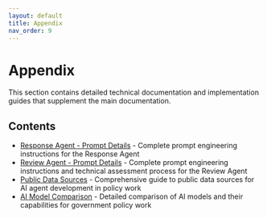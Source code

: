 ```yaml
---
layout: default
title: Appendix
nav_order: 9
---
```


# Appendix

This section contains detailed technical documentation and implementation guides that supplement the main documentation.

## Contents

- [Response Agent - Prompt Details](response-agent-prompt-details.md) - Complete prompt engineering instructions for the Response Agent
- [Review Agent - Prompt Details](review-agent-prompt-details.md) - Complete prompt engineering instructions and technical assessment process for the Review Agent
- [Public Data Sources](public-data-sources.md) - Comprehensive guide to public data sources for AI agent development in policy work
- [AI Model Comparison](ai-model-comparison.md) - Detailed comparison of AI models and their capabilities for government policy work 